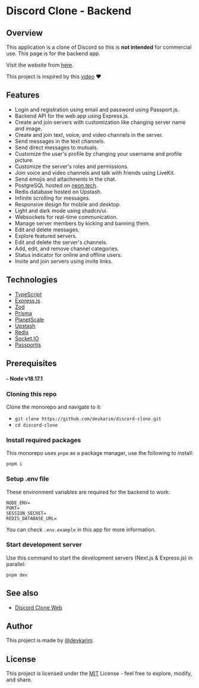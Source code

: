 # Discord Clone - Backend

## Overview

This application is a clone of Discord so this is **not intended** for commercial use. This page is for the backend app.

Visit the website from [here](https://discord-clone.karimwael.com).

This project is inspired by this [video](https://www.youtube.com/watch?v=ZbX4Ok9YX94) ❤️

## Features

- Login and registration using email and password using Passport.js.
- Backend API for the web app using Express.js.
- Create and join servers with customization like changing server name and image.
- Create and join text, voice, and video channels in the server.
- Send messages in the text channels.
- Send direct messages to mutuals.
- Customize the user's profile by changing your username and profile picture.
- Customize the server's roles and permissions.
- Join voice and video channels and talk with friends using LiveKit.
- Send emojis and attachments in the chat.
- PostgreSQL hosted on [neon.tech](https://neon.tech).
- Redis database hosted on Upstash.
- Infinite scrolling for messages.
- Responsive design for mobile and desktop.
- Light and dark mode using shadcn/ui.
- Websockets for real-time communication.
- Manage server members by kicking and banning them.
- Edit and delete messages.
- Explore featured servers.
- Edit and delete the server's channels.
- Add, edit, and remove channel categories.
- Status indicator for online and offline users.
- Invite and join servers using invite links.

## Technologies

- [TypeScript](https://www.typescriptlang.org)
- [Express.js](https://expressjs.com)
- [Zod](https://zod.dev)
- [Prisma](https://www.prisma.io)
- [PlanetScale](https://planetscale.com)
- [Upstash](https://upstash.com)
- [Redis](https://redis.io)
- [Socket.IO](https://socket.io)
- [Passportjs](http://www.passportjs.org)

## Prerequisites

#### - Node v18.17.1

### Cloning this repo

Clone the monorepo and navigate to it:

- `git clone https://github.com/devkarim/discord-clone.git`
- `cd discord-clone`

### Install required packages

This monorepo uses `pnpm` as a package manager, use the following to install:

```
pnpm i
```

### Setup .env file

These environment variables are required for the backend to work:

```
NODE_ENV=
PORT=
SESSION_SECRET=
REDIS_DATABASE_URL=
```

You can check `.env.example` in this app for more information.

### Start development server

Use this command to start the development servers (Next.js & Express.js) in parallel:

```
pnpm dev
```

## See also

- [Discord Clone Web](https://github.com/devkarim/discord-clone/tree/main/apps/web)

## Author

This project is made by [@devkarim](https://github.com/devkarim).

## License

This project is licensed under the [MIT](https://github.com/devkarim/discord-clone/blob/main/LICENSE.md) License - feel free to explore, modify, and share.
